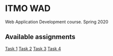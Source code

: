 # ITMO WAD

Web Application Development course. Spring 2020


## Available assignments
[Task 1](assignments/task1.md)
[Task 2](assignments/task2.md)
[Task 3](assignments/task3.md)
[Task 4](assignments/task4.md)

